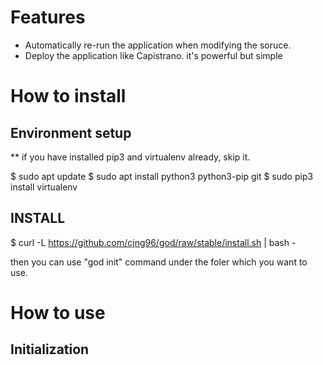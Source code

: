 
# Features
- Automatically re-run the application when modifying the soruce.
- Deploy the application like Capistrano. it's powerful but simple

# How to install

## Environment setup

\*\* if you have installed pip3 and virtualenv already, skip it.

\$ sudo apt update
\$ sudo apt install python3 python3-pip git
\$ sudo pip3 install virtualenv

## INSTALL
\$ curl -L https://github.com/cjng96/god/raw/stable/install.sh | bash -

then you can use "god init" command under the foler which you want to use.

# How to use
## Initialization

